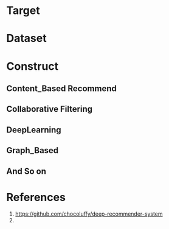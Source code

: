 # Target


# Dataset


# Construct
## Content_Based Recommend

## Collaborative Filtering

## DeepLearning

## Graph_Based

## And So on

# References
1. https://github.com/chocoluffy/deep-recommender-system
2.
